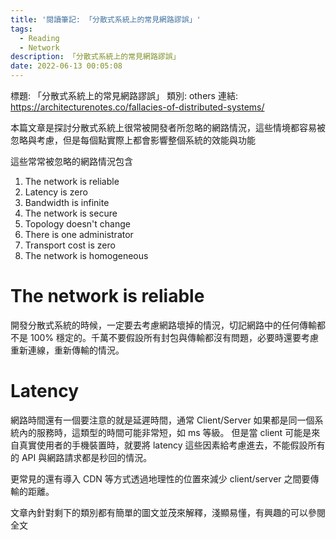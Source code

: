 ```yaml
---
title: '閱讀筆記: 「分散式系統上的常見網路謬誤」'
tags:
  - Reading
  - Network
description: 「分散式系統上的常見網路謬誤」
date: 2022-06-13 00:05:08
---
```


標題: 「分散式系統上的常見網路謬誤」
類別: others
連結: https://architecturenotes.co/fallacies-of-distributed-systems/

本篇文章是探討分散式系統上很常被開發者所忽略的網路情況，這些情境都容易被忽略與考慮，但是每個點實際上都會影響整個系統的效能與功能

這些常常被忽略的網路情況包含
1. The network is reliable
2. Latency is zero
3. Bandwidth is infinite
4. The network is secure
5. Topology doesn't change
6. There is one administrator
7. Transport cost is zero
8. The network is homogeneous

# The network is reliable

開發分散式系統的時候，一定要去考慮網路壞掉的情況，切記網路中的任何傳輸都不是 100% 穩定的。千萬不要假設所有封包與傳輸都沒有問題，必要時還要考慮重新連線，重新傳輸的情況。

# Latency 
網路時間還有一個要注意的就是延遲時間，通常 Client/Server 如果都是同一個系統內的服務時，這類型的時間可能非常短，如 ms 等級。
但是當 client 可能是來自真實使用者的手機裝置時，就要將 latency 這些因素給考慮進去，不能假設所有的 API 與網路請求都是秒回的情況。

更常見的還有導入 CDN 等方式透過地理性的位置來減少 client/server 之間要傳輸的距離。

文章內針對剩下的類別都有簡單的圖文並茂來解釋，淺顯易懂，有興趣的可以參閱全文

